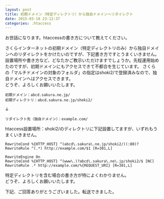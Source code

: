 ```yaml
---
layout: post
title: 初期ドメイン（特定ディレクトリ）から独自ドメインへリダイレクト
date: 2015-03-18 23:12:37
categories: .htaccess
---
```

<p>お世話になります。htaccessの書き方について教えてください。 </p>

<p>さくらインターネットの初期ドメイン（特定ディレクトリのみ）から独自ドメインへのリダイレクトをかけたいのですが、下記書き方ですとうまくいきません。設置場所や書き方など、どなたかご教示いただけますでしょうか。先程運用始めたのですが、初期ドメインにもアクセスできて不都合を生じています。  さくらの「マルチドメインの対象のフォルダ」の指定はshoki2/で登録済みなので、独自ドメインへはアクセスできます。<br>
どうぞ、よろしくお願いいたします。 </p>

```
初期ドメイン：abcd.sakura.ne.jp/
初期ディレクトリ：abcd.sakura.ne.jp/shoki2/ 
```

<p>↓ </p>

```
リダイレクト先（独自ドメイン）：example.com/
```

<p>htaccess設置場所：shoki2/のディレクトリに下記設置してますが、いずれもうまくいきません。 </p>

```
RewriteCond %{HTTP_HOST} ^(abcd\.sakura\.ne.jp/shoki2/)(:80)?
RewriteRule ^(.*) http://example.com/$1 [R=301,L]

RewriteEngine On
RewriteCond %{HTTP_HOST} ^(www\.)?abcd\.sakura\.ne\.jp/shoki2/$ [NC]
RewriteRule .* http://example.com/%{REQUEST_URI} [R=301,L]
```

<p>特定ディレクトリを含む場合の書き方が特によくわかりません。<br>
どうぞ、よろしくお願いいたします。</p>

<p>下記、ご回答ありがとうございました。転送できました。</p>
